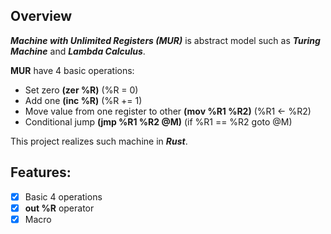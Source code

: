 Overview
-
***Machine with Unlimited Registers (MUR)*** is abstract model such as 
***Turing Machine*** and ***Lambda Calculus***.

**MUR** have 4 basic operations:
- Set zero **(zer %R)** (%R = 0)
- Add one **(inc %R)** (%R += 1)
- Move value from one register to other **(mov %R1 %R2)** (%R1 <- %R2)
- Conditional jump **(jmp %R1 %R2 @M)** (if %R1 == %R2 goto @M)

This project realizes such machine in ***Rust***.

Features:
-
- [x] Basic 4 operations
- [x] **out %R** operator
- [x] Macro